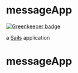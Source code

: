# messageApp

[![Greenkeeper badge](https://badges.greenkeeper.io/jans510/messageApp.svg)](https://greenkeeper.io/)

a [Sails](http://sailsjs.org) application
# messageApp
